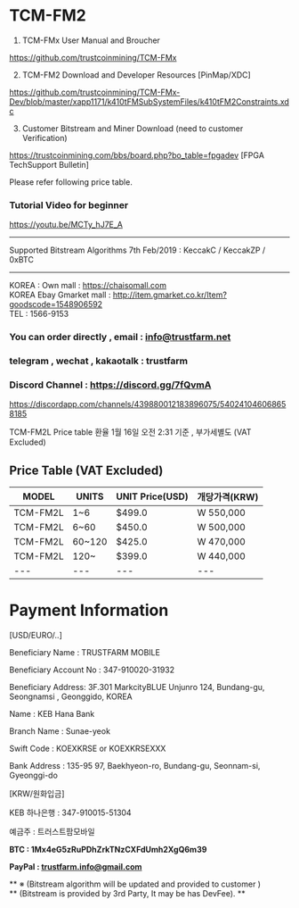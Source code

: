 # TCM-FM2

1. TCM-FMx User Manual and Broucher

https://github.com/trustcoinmining/TCM-FMx

2. TCM-FM2 Download and Developer Resources [PinMap/XDC]

https://github.com/trustcoinmining/TCM-FMx-Dev/blob/master/xapp1171/k410tFMSubSystemFiles/k410tFM2Constraints.xdc

3. Customer Bitstream and Miner Download (need to customer Verification)

https://trustcoinmining.com/bbs/board.php?bo_table=fpgadev  [FPGA TechSupport Bulletin]

Please refer following price table.

### Tutorial Video for beginner

https://youtu.be/MCTy_hJ7E_A

---

Supported Bitstream Algorithms 7th Feb/2019 : 
KeccakC / KeccakZP / 0xBTC 

---

KOREA : Own mall :  https://chaisomall.com <br>
KOREA Ebay Gmarket mall :  http://item.gmarket.co.kr/Item?goodscode=1548906592 <br>
TEL : 1566-9153 <br>
### You can order directly , email : info@trustfarm.net <br>
### telegram , wechat , kakaotalk : trustfarm <br>
### Discord Channel :  https://discord.gg/7fQvmA

https://discordapp.com/channels/439880012183896075/540241046068658185

TCM-FM2L Price  table	환율	1월 16일 오전 2:31 기준 , 부가세별도 (VAT Excluded)

## Price Table (VAT Excluded)
| MODEL   | UNITS  | UNIT Price(USD) | 개당가격(KRW) |
|---	    |---	   |---	      |---	      |
| TCM-FM2L| 1~6    | $499.0   | W 550,000 |
| TCM-FM2L| 6~60   | $450.0  	| W 500,000 |
| TCM-FM2L| 60~120 | $425.0  	| W 470,000 |
| TCM-FM2L| 120~   | $399.0  	| W 440,000 |
|---	|---	|---	|---	|


# Payment Information #
[USD/EURO/..]

Beneficiary Name : TRUSTFARM MOBILE

Beneficiary Account No : 347-910020-31932

Beneficiary Address: 3F.301 MarkcityBLUE Unjunro 124, Bundang-gu, Seongnamsi , Geonggido, KOREA

Name : KEB Hana Bank

Branch Name : Sunae-yeok

Swift Code : KOEXKRSE or KOEXKRSEXXX

Bank Address : 135-95 97, Baekhyeon-ro, Bundang-gu, Seonnam-si, Gyeonggi-do

[KRW/원화입금]

KEB 하나은행 : 347-910015-51304 

예금주 : 트러스트팜모바일

**BTC : 1Mx4eG5zRuPDhZrkTNzCXFdUmh2XgQ6m39**

**PayPal : trustfarm.info@gmail.com**

** ※ (Bitstream algorithm will be updated and provided to customer ) <br>
**    (Bitstream is provided by 3rd Party, It may be has DevFee). ** 

